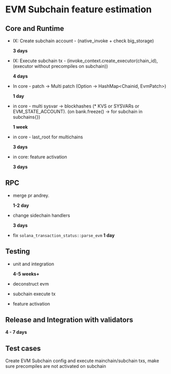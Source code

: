 # EVM Subchain feature estimation

## Core and Runtime

- IX: Create subchain account - (native_invoke + check big_storage)
  
  **3 days**

- IX: Execute subchain tx - (invoke_context.create_executor(chain_id), (executor without precompiles on subchain))
  
  **4 days**

- In core - patch -> Multi patch (Option<EvmPatch> -> HashMap<Chainid, EvmPatch>)
  
  **1 day**

- in core - multi sysvar -> blockhashes (\* KVS or SYSVARs or EVM_STATE_ACCOUNT). (on bank.freeze() -> for subchain in subchains{})
  
  **1 week**
<!--
```rust
    (Map<slot:Hash>[limit 256] | [Hash;256] + Slot) .execute_tx() -> map.update(slot, new_hash);
    fn map_update(&mut map: BTreeMap<slot, Hash>, slot, hash) {
        map.insert(slot, hash);
        map = map.iter().take(256).collect(); // remove element with smallest slot
    }
    fn array_update(array: &mut [Hash;256], last_slot: Slot, slot: Slot, new_hash: Hash) {
        assert!(last_slot <= slot);

        if last_slot == slot {
            array[255] = new_hash
        }
        array = [array[1..].push_front(new_hash)];
    }
```
-->

- in core - last_root for multichains
  
  **3 days**

<!--
  ```rust
  fn hash_internal_state: // TODO: add hash calculation of all subchain last roots, activated by feature
  ```
-->

- in core: feature activation
  
  **3 days**

## RPC

- merge pr andrey.
  
  **1-2 day**

- change sidechain handlers
  
  **3 days**

- fix `solana_transaction_status::parse_evm`
  **1 day**

## Testing

- unit and integration
  
  **4-5 weeks+**

- deconstruct evm

- subchain execute tx

- feature activation

## Release and Integration with validators

  **4 - 7 days**

## Test cases

Create EVM Subchain config and execute mainchain/subchain txs, make sure precompiles are not activated on subchain